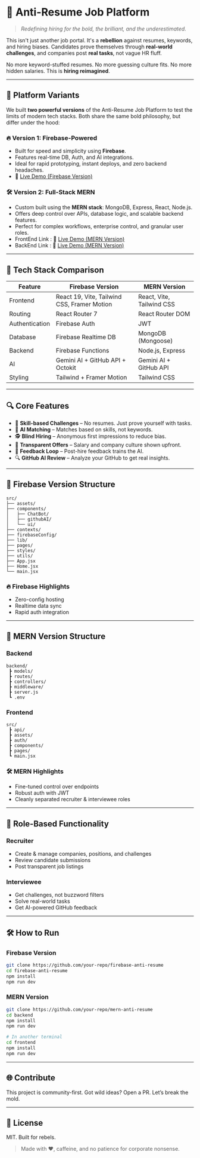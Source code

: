 # 🚀 Anti-Resume Job Platform

> *Redefining hiring for the bold, the brilliant, and the underestimated.*

This isn't just another job portal. It's a **rebellion** against resumes, keywords, and hiring biases. Candidates prove themselves through **real-world challenges**, and companies post **real tasks**, not vague HR fluff.

No more keyword-stuffed resumes. No more guessing culture fits. No more hidden salaries. This is **hiring reimagined**.

---

## 🧠 Platform Variants

We built **two powerful versions** of the Anti-Resume Job Platform to test the limits of modern tech stacks. Both share the same bold philosophy, but differ under the hood:

### 🔥 Version 1: Firebase-Powered

- Built for speed and simplicity using **Firebase**.
- Features real-time DB, Auth, and AI integrations.
- Ideal for rapid prototyping, instant deploys, and zero backend headaches.
- 🚀 [Live Demo (Firebase Version)](https://cilio.netlify.app/)

### 🛠️ Version 2: Full-Stack MERN

- Custom built using the **MERN stack**: MongoDB, Express, React, Node.js.
- Offers deep control over APIs, database logic, and scalable backend features.
- Perfect for complex workflows, enterprise control, and granular user roles.
- FrontEnd Link : 🚀 [Live Demo (MERN Version)](https://antiresume.netlify.app/)
- BackEnd Link : 🚀 [Live Demo (MERN Version)](https://hackathon-unit5.onrender.com/api/)



---

## 🔧 Tech Stack Comparison

| Feature                    | Firebase Version                                     | MERN Version                                      |
|---------------------------|------------------------------------------------------|--------------------------------------------------|
| Frontend                  | React 19, Vite, Tailwind CSS, Framer Motion         | React, Vite, Tailwind CSS                        |
| Routing                   | React Router 7                                       | React Router DOM                                 |
| Authentication            | Firebase Auth                                       | JWT                                               |
| Database                  | Firebase Realtime DB                                | MongoDB (Mongoose)                               |
| Backend                   | Firebase Functions                                  | Node.js, Express                                  |
| AI                        | Gemini AI + GitHub API + Octokit                    | Gemini AI + GitHub API                           |
| Styling                   | Tailwind + Framer Motion                            | Tailwind CSS                                      |

---

## 🔍 Core Features

- 🎯 **Skill-based Challenges** – No resumes. Just prove yourself with tasks.
- 🤖 **AI Matching** – Matches based on skills, not keywords.
- 🕵️ **Blind Hiring** – Anonymous first impressions to reduce bias.
- 💸 **Transparent Offers** – Salary and company culture shown upfront.
- 🔁 **Feedback Loop** – Post-hire feedback trains the AI.
- 🔍 **GitHub AI Review** – Analyze your GitHub to get real insights.

---

## 📁 Firebase Version Structure

```
src/
├── assets/
├── components/
│   ├── ChatBot/
│   ├── githubAI/
│   └── ui/
├── contexts/
├── firebaseConfig/
├── lib/
├── pages/
├── styles/
├── utils/
├── App.jsx
├── Home.jsx
└── main.jsx
```

### 🔥 Firebase Highlights
- Zero-config hosting
- Realtime data sync
- Rapid auth integration

---

## 📁 MERN Version Structure

### Backend
```
backend/
 ┣ models/
 ┣ routes/
 ┣ controllers/
 ┣ middleware/
 ┣ server.js
 ┗ .env
```

### Frontend
```
src/
 ┣ api/
 ┣ assets/
 ┣ auth/
 ┣ components/
 ┣ pages/
 ┗ main.jsx
```

### 🛠 MERN Highlights
- Fine-tuned control over endpoints
- Robust auth with JWT
- Cleanly separated recruiter & interviewee roles

---

## 🧪 Role-Based Functionality

### Recruiter
- Create & manage companies, positions, and challenges
- Review candidate submissions
- Post transparent job listings

### Interviewee
- Get challenges, not buzzword filters
- Solve real-world tasks
- Get AI-powered GitHub feedback

---

## 🛠 How to Run

### Firebase Version
```bash
git clone https://github.com/your-repo/firebase-anti-resume
cd firebase-anti-resume
npm install
npm run dev
```

### MERN Version
```bash
git clone https://github.com/your-repo/mern-anti-resume
cd backend
npm install
npm run dev

# In another terminal
cd frontend
npm install
npm run dev
```

---

## 🌐 Contribute
This project is community-first. Got wild ideas? Open a PR. Let’s break the mold.

---

## 📜 License
MIT. Built for rebels.

> Made with ❤️, caffeine, and no patience for corporate nonsense.